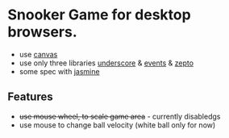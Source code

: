 # Snooker Game for desktop browsers.

* use [canvas][1]
* use only three libraries [underscore][2] & [events][4] & [zepto][5]
* some spec with [jasmine][3]

[1]: http://www.w3.org/TR/2011/WD-html5-20110525/the-canvas-element.html
[2]: http://underscorejs.org/
[3]: http://pivotal.github.io/jasmine/
[4]: http://www.events-js.com/
[5]: http://zeptojs.com/

## Features

* ~~use mouse wheel, to scale game area~~ - currently disabledgs
* use mouse to change ball velocity (white ball only for now)